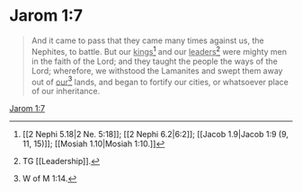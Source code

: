 # Jarom 1:7

> And it came to pass that they came many times against us, the Nephites, to battle. But our <u>kings</u>[^a] and our <u>leaders</u>[^b] were mighty men in the faith of the Lord; and they taught the people the ways of the Lord; wherefore, we withstood the Lamanites and swept them away out of <u>our</u>[^c] lands, and began to fortify our cities, or whatsoever place of our inheritance.

[Jarom 1:7](https://www.churchofjesuschrist.org/study/scriptures/bofm/jarom/1?lang=eng&id=p7#p7)


[^a]: [[2 Nephi 5.18|2 Ne. 5:18]]; [[2 Nephi 6.2|6:2]]; [[Jacob 1.9|Jacob 1:9 (9, 11, 15)]]; [[Mosiah 1.10|Mosiah 1:10.]]
[^b]: TG [[Leadership]].
[^c]: W of M 1:14.
